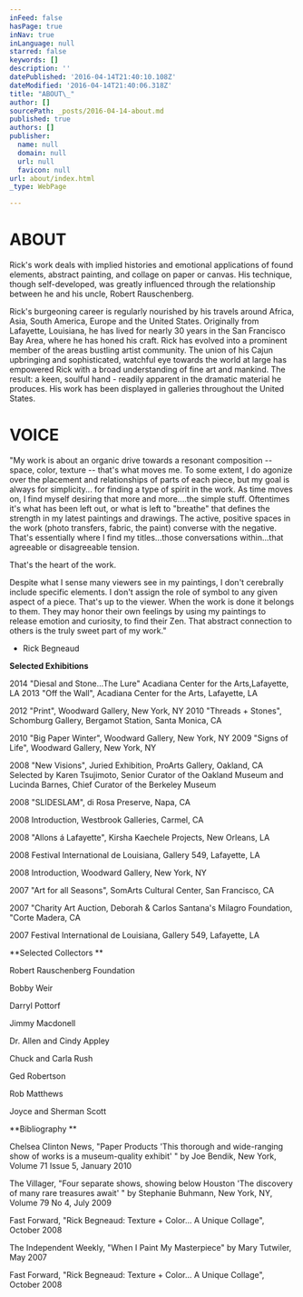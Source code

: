 ```yaml
---
inFeed: false
hasPage: true
inNav: true
inLanguage: null
starred: false
keywords: []
description: ''
datePublished: '2016-04-14T21:40:10.108Z'
dateModified: '2016-04-14T21:40:06.318Z'
title: "ABOUT\_"
author: []
sourcePath: _posts/2016-04-14-about.md
published: true
authors: []
publisher:
  name: null
  domain: null
  url: null
  favicon: null
url: about/index.html
_type: WebPage

---
```

# ABOUT 

Rick's work deals with implied histories and emotional applications of found elements, abstract painting, and collage on paper or canvas. His technique, though self-developed, was greatly influenced through the relationship between he and his uncle, Robert Rauschenberg. 

Rick's burgeoning career is regularly nourished by his travels around Africa, Asia, South America, Europe and the United States. Originally from Lafayette, Louisiana, he has lived for nearly 30 years in the San Francisco Bay Area, where he has honed his craft. Rick has evolved into a prominent member of the areas bustling artist community. The union of his Cajun upbringing and sophisticated, watchful eye towards the world at large has empowered Rick with a broad understanding of fine art and mankind. The result: a keen, soulful hand - readily apparent in the dramatic material he produces. His work has been displayed in galleries throughout the United States. 

# VOICE

"My work is about an organic drive towards a resonant composition -- space, color, texture -- that's what moves me. To some extent, I do agonize over the placement and relationships of parts of each piece, but my goal is always for simplicity... for finding a type of spirit in the work. As time moves on, I find myself desiring that more and more....the simple stuff. Oftentimes it's what has been left out, or what is left to "breathe" that defines the strength in my latest paintings and drawings. The active, positive spaces in the work (photo transfers, fabric, the paint) converse with the negative. That's essentially where I find my titles...those conversations within...that agreeable or disagreeable tension. 

That's the heart of the work. 

Despite what I sense many viewers see in my paintings, I don't cerebrally include specific elements. I don't assign the role of symbol to any given aspect of a piece. That's up to the viewer. When the work is done it belongs to them. They may honor their own feelings by using my paintings to release emotion and curiosity, to find their Zen. That abstract connection to others is the truly sweet part of my work." 

- Rick Begneaud 

**Selected Exhibitions**

2014  "Diesal and Stone...The Lure" Acadiana Center for the Arts,Lafayette, LA
2013 "Off the Wall", Acadiana Center for the Arts, Lafayette, LA 

2012 "Print", Woodward Gallery, New York, NY
2010 "Threads + Stones", Schomburg Gallery, Bergamot Station, Santa Monica, CA 

2010  "Big Paper Winter", Woodward Gallery, New York, NY
2009 "Signs of Life", Woodward Gallery, New York, NY 

2008  "New Visions", Juried Exhibition, ProArts Gallery, Oakland, CA
Selected by Karen Tsujimoto, Senior Curator of the Oakland Museum 
and Lucinda Barnes, Chief Curator of the Berkeley Museum 

2008 "SLIDESLAM", di Rosa Preserve, Napa, CA 

2008 Introduction, Westbrook Galleries, Carmel, CA 

2008 "Allons á Lafayette", Kirsha Kaechele Projects, New Orleans, LA 

2008 Festival International de Louisiana, Gallery 549, Lafayette, LA 

2008 Introduction, Woodward Gallery, New York, NY 

2007 "Art for all Seasons", SomArts Cultural Center, San Francisco, CA 

2007 "Charity Art Auction, Deborah & Carlos Santana's Milagro Foundation, 
"Corte Madera, CA 

2007 Festival International de Louisiana, Gallery 549, Lafayette, LA 

**Selected Collectors **

Robert Rauschenberg Foundation

Bobby Weir

Darryl Pottorf 

Jimmy Macdonell 

Dr. Allen and Cindy Appley 

Chuck and Carla Rush

Ged Robertson 

Rob Matthews 

Joyce and Sherman Scott 

**Bibliography **

Chelsea Clinton News, "Paper Products 'This thorough and wide-ranging show of works is a museum-quality exhibit' " by Joe Bendik, New York, Volume 71 Issue 5, January 2010 

The Villager, "Four separate shows, showing below Houston 'The discovery of many rare treasures await' " by Stephanie Buhmann, New York, NY, Volume 79 No 4, July 2009 

Fast Forward, "Rick Begneaud: Texture + Color... A Unique Collage", October 2008 

The Independent Weekly, "When I Paint My Masterpiece" by Mary Tutwiler, May 2007 

Fast Forward, "Rick Begneaud: Texture + Color... A Unique Collage", October 2008